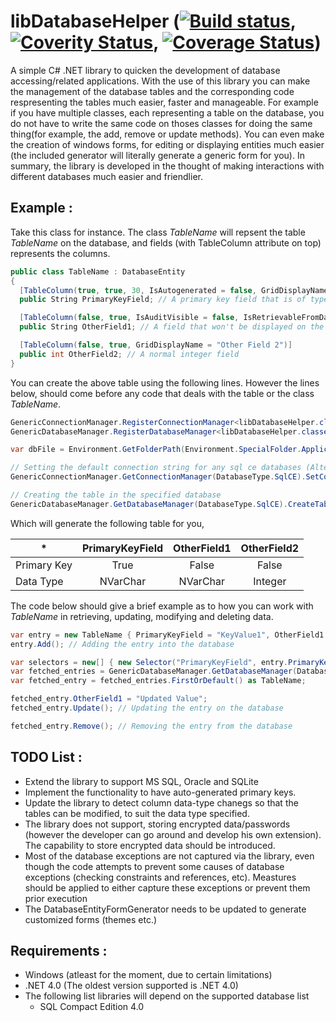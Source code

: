 # libDatabaseHelper ([![Build status](https://ci.appveyor.com/api/projects/status/0iepmbwxl4uonvr5/branch/master?svg=true)](https://ci.appveyor.com/project/sathukorale1379/libdatabasehelper/branch/master), [![Coverity Status](https://scan.coverity.com/projects/7734/badge.svg)](https://scan.coverity.com/projects/sathukorale-libdatabasehelper), [![Coverage Status](https://coveralls.io/repos/github/sathukorale/libDatabaseHelper/badge.svg?branch=master)](https://coveralls.io/github/sathukorale/libDatabaseHelper?branch=master)) 
A simple C# .NET library to quicken the development of database accessing/related applications. With the use of this library you can make the management of the database tables and the corresponding code respresenting the tables much easier, faster and manageable. For example if you have multiple classes, each representing a table on the database, you do not have to write the same code on thoses classes for doing the same thing(for example, the add, remove or update methods). You can even make the creation of windows forms, for editing or displaying entities much easier (the included generator will literally generate a generic form for you). In summary, the library is developed in the thought of making interactions with different databases much easier and friendlier.

## Example :

Take this class for instance. The class _TableName_ will repsent the table _TableName_ on the database, and fields (with TableColumn attribute on top) represents the columns.
```cs
public class TableName : DatabaseEntity
{
  [TableColumn(true, true, 30, IsAutogenerated = false, GridDisplayName="Primary Key")]
  public String PrimaryKeyField; // A primary key field that is of type string(varchar) and of maximum length 30

  [TableColumn(false, true, IsAuditVisible = false, IsRetrievableFromDatabase = false)]
  public String OtherField1; // A field that won't be displayed on the audit trail will not be retrieved from the database on select query

  [TableColumn(false, true, GridDisplayName = "Other Field 2")]
  public int OtherField2; // A normal integer field
}
```
You can create the above table using the following lines. However the lines below, should come before any code that deals with the table or the class _TableName_.

```cs
GenericConnectionManager.RegisterConnectionManager<libDatabaseHelper.classes.sqlce.ConnectionManager>(); // Installing the ConnectionManager that will be handling the SQL CE connections
GenericDatabaseManager.RegisterDatabaseManager<libDatabaseHelper.classes.sqlce.DatabaseManager>(); // Installing the DatabaseManager that will be handling SQL CE DatabaseEntities.

var dbFile = Environment.GetFolderPath(Environment.SpecialFolder.ApplicationData) + "\\libDBHelderSampleFolder1\\SampleDatabase1.sdf";

// Setting the default connection string for any sql ce databases (Alternatively you can set for one specific type)
GenericConnectionManager.GetConnectionManager(DatabaseType.SqlCE).SetConnectionString("Data Source=" + dbFile + ";Persist Security Info=False;");

// Creating the table in the specified database
GenericDatabaseManager.GetDatabaseManager(DatabaseType.SqlCE).CreateTable<TableName>();
```

Which will generate the following table for you,

| *           | PrimaryKeyField | OtherField1 | OtherField2 |
|-------------|:---------------:|:-----------:|:-----------:|
| Primary Key | True            | False       | False       |
| Data Type   | NVarChar        | NVarChar    | Integer     |

The code below should give a brief example as to how you can work with _TableName_ in retrieving, updating, modifying and deleting data.

```cs
var entry = new TableName { PrimaryKeyField = "KeyValue1", OtherField1 = "NormalValue1", OtherField2 = 1 };
entry.Add(); // Adding the entry into the database

var selectors = new[] { new Selector("PrimaryKeyField", entry.PrimaryKeyField) }; // Filters, that usually go after the where clause of a select statement
var fetched_entries = GenericDatabaseManager.GetDatabaseManager(DatabaseType.SqlCE).Select<TableName>(selectors); // Selected entries from the database
var fetched_entry = fetched_entries.FirstOrDefault() as TableName;

fetched_entry.OtherField1 = "Updated Value";
fetched_entry.Update(); // Updating the entry on the database

fetched_entry.Remove(); // Removing the entry from the database
```

## TODO List : 
* Extend the library to support MS SQL, Oracle and SQLite
* Implement the functionality to have auto-generated primary keys.
* Update the library to detect column data-type chanegs so that the tables can be modified, to suit the data type specified.
* The library does not support, storing encrypted data/passwords (however the developer can go around and develop his own extension). The capability to store encrypted data should be introduced.
* Most of the database exceptions are not captured via the library, even though the code attempts to prevent some causes of database exceptions (checking constraints and references, etc). Meastures should be applied to either capture these exceptions or prevent them prior execution
* The DatabaseEntityFormGenerator needs to be updated to generate customized forms (themes etc.)

## Requirements : 
* Windows (atleast for the moment, due to certain limitations)
* .NET 4.0 (The oldest version supported is .NET 4.0)
* The following list libraries will depend on the supported database list
  * SQL Compact Edition 4.0
